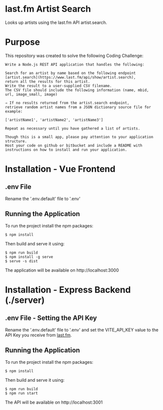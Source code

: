 # last.fm Artist Search
Looks up artists using the last.fm API artist.search.

# Purpose
This repository was created to solve the following Coding Challenge:

```
Write a Node.js REST API application that handles the following:

Search for an artist by name based on the following endpoint [artist.search](https://www.last.fm/api/show/artist.search), 
return all the results for this artist.
Write the result to a user-supplied CSV filename.
The CSV file should include the following information (name, mbid, url, image_small, image)

⇒ If no results returned from the artist.search endpoint, 
retrieve random artist names from a JSON dictionary source file for example:

['artistName1', 'artistName2', 'artistName3']

Repeat as necessary until you have gathered a list of artists.

Though this is a small app, please pay attention to your application structure.
Host your code on github or bitbucket and include a README with instructions on how to install and run your application.
```

# Installation - Vue Frontend
## .env File
Rename the '.env.default' file to '.env'

## Running the Application
To run the project install the npm packages:
```
$ npm install
```

Then build and serve it using:
```
$ npm run build
$ npm install -g serve
$ serve -s dist
```

The application will be available on http://localhost:3000

# Installation - Express Backend (./server)
## .env File - Setting the API Key
Rename the '.env.default' file to '.env' and set the VITE_API_KEY value to the API Key you receive from [last.fm](https://www.last.fm/api/authentication).

## Running the Application
To run the project install the npm packages:
```
$ npm install
```

Then build and serve it using:
```
$ npm run build
$ npm run start
```

The API will be available on http://localhost:3001